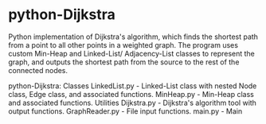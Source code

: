 # python-Dijkstra
Python implementation of Dijkstra's algorithm, which finds the shortest path from a point to all other points in a weighted graph. The program uses custom Min-Heap and Linked-List/ Adjacency-List classes to represent the graph, and outputs the shortest path from the source to the rest of the connected nodes.

python-Dijkstra:
Classes
  LinkedList.py    - Linked-List class with nested Node class, Edge class, and associated functions.
  MinHeap.py       - Min-Heap class and associated functions.
Utilities
  Dijkstra.py      - Dijkstra's algorithm tool with output functions.
  GraphReader.py   - File input functions.
main.py            - Main 

